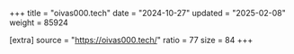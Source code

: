 +++
title = "oivas000.tech"
date = "2024-10-27"
updated = "2025-02-08"
weight = 85924

[extra]
source = "https://oivas000.tech/"
ratio = 77
size = 84
+++
